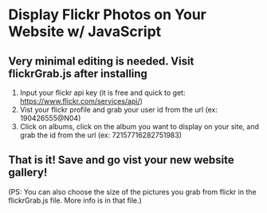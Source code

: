 # Display Flickr Photos on Your Website w/ JavaScript

## Very minimal editing is needed. Visit flickrGrab.js after installing
1. Input your flickr api key (it is free and quick to get: https://www.flickr.com/services/api/)
2. Vist your flickr profile and grab your user id from the url (ex: 190426555@N04)
3. Click on albums, click on the album you want to display on your site, and grab the id from the url (ex: 72157716282751983)

## That is it! Save and go vist your new website gallery! 
(PS: You can also choose the size of the pictures you grab from flickr in the flickrGrab.js file. More info is in that file.)
